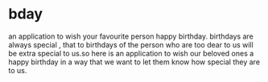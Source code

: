 # bday
an application to wish your favourite person happy birthday.
birthdays are always special ,
that to birthdays of the person who are too dear to us will be extra special to us.so here is an application to wish our beloved ones a happy birthday in a way that we want to let them know how special they are to us. 
